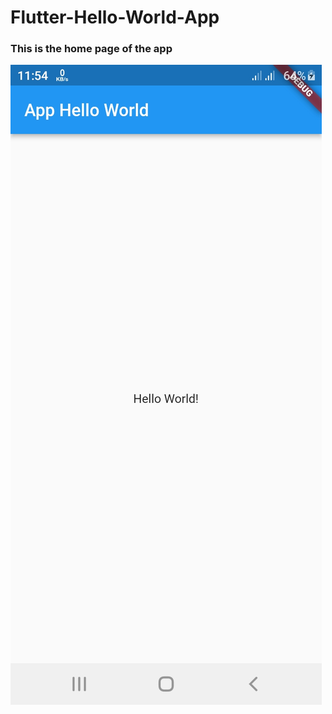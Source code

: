 # Flutter-Hello-World-App
### This is the home page of the app
![home_page](https://github.com/mehedihasanshakil7/Flutter-Hello-World-App/blob/master/img/home_page.jpg)
